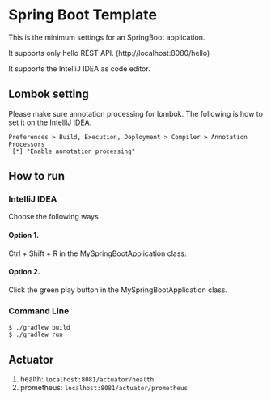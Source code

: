 # Spring Boot Template

This is the minimum settings for an SpringBoot application.

It supports only hello REST API. (http://localhost:8080/hello)

It supports the IntelliJ IDEA as code editor.

## Lombok setting
Please make sure annotation processing for lombok. The following is how to set it on the IntelliJ IDEA.
```
Preferences > Build, Execution, Deployment > Compiler > Annotation Processors
 [*] "Enable annotation processing"
```

## How to run
### IntelliJ IDEA
Choose the following ways
#### Option 1. 
Ctrl + Shift + R in the MySpringBootApplication class.

#### Option 2.
Click the green play button in the MySpringBootApplication class. 

### Command Line
```shell script
$ ./gradlew build
$ ./gradlew run
```

## Actuator
1. health: `localhost:8081/actuator/health`
2. prometheus: `localhost:8081/actuator/prometheus`
